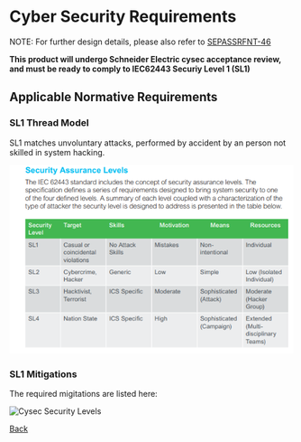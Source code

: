 # Cyber Security Requirements

NOTE: For further design details, please also refer to [SEPASSRFNT-46](https://jira.open-groupe.com/browse/SEPASSRFNT-46)

**This product will undergo Schneider Electric cysec acceptance review, and must be ready to comply to IEC62443 Securiy Level 1 (SL1)**

## Applicable Normative Requirements

### SL1 Thread Model

SL1 matches unvoluntary attacks, performed by accident by an person not skilled in system hacking.

![Cysec Security Levels](../images/cysec-security-levels.png) 

### SL1 Mitigations

The required migitations are listed here:

![Cysec Security Levels](../images/cysec-sl1-requirements.ng)


[Back](toc.md)
